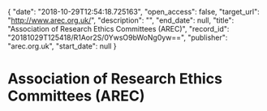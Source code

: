{
  "date": "2018-10-29T12:54:18.725163", 
  "open_access": false, 
  "target_url": "http://www.arec.org.uk/", 
  "description": "", 
  "end_date": null, 
  "title": "Association of  Research Ethics Committees (AREC)", 
  "record_id": "20181029T125418/R1Aor2S/0YwsO9bWoNg0yw==", 
  "publisher": "arec.org.uk", 
  "start_date": null
}

# Association of  Research Ethics Committees (AREC)

